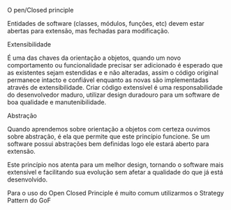 O pen/Closed principle

Entidades de software (classes, módulos, funções, etc) devem estar abertas para extensão, mas fechadas para modificação.


Extensibilidade

  É uma das chaves da orientação a objetos, quando um novo comportamento ou funcionalidade precisar ser adicionado é esperado que as existentes sejam estendidas e e não alteradas, assim o código original permanece intacto e confiável enquanto as novas são implementadas através de extensibilidade. Criar código extensível é uma responsabilidade do desenvolvedor maduro, utilizar design duradouro para um software de boa qualidade e manutenibilidade.


Abstração

  Quando aprendemos sobre orientação a objetos com certeza ouvimos sobre abstração, é ela que permite que este princípio funcione. Se um software possui abstrações bem definidas logo ele estará aberto para extensão.


Este princípio nos atenta para um melhor design, tornando o software mais extensível e facilitando sua evolução sem afetar a qualidade do que já está desenvolvido.

Para o uso do Open Closed Principle é muito comum utilizarmos o Strategy Pattern do GoF
